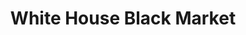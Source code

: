 ---
title: "White House Black Market"
url: /niagara-falls/white-house-black-market/
shop: clothes
---